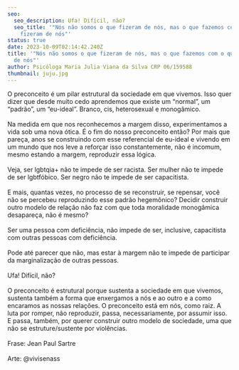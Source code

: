 ```yaml
---
seo:
  seo_description: Ufa! Difícil, não?
  seo_title: '"Nós não somos o que fizeram de nós, mas o que fazemos com o que
    fizeram de nós"'
status: true
date: 2023-10-09T02:14:42.240Z
title: '"Nós não somos o que fizeram de nós, mas o que fazemos com o que fizeram
  de nós"'
author: Psicóloga Maria Julia Viana da Silva CRP 06/159588
thumbnail: juju.jpg
---
```

<!--StartFragment-->

O preconceito é um pilar estrutural da sociedade em que vivemos. Isso quer dizer que desde muito cedo aprendemos que existe um “normal”, um “padrão”, um “eu-ideal”. Branco, cis, heterosexual e monogâmico.\
\
Na medida em que nos reconhecemos a margem disso, experimentamos a vida sob uma nova ótica. É o fim do nosso preconceito então? Por mais que pareça, anos se construindo com esse referencial de eu-ideal e vivendo em um mundo que nos leve a reforçar isso constantemente, não é incomum, mesmo estando a margem, reproduzir essa lógica.\
\
Veja, ser lgbtqia+ não te impede de ser racista. Ser mulher não te impede de ser lgbtfóbico. Ser negro não te impede de ser capacitista.\
\
E mais, quantas vezes, no processo de se reconstruir, se repensar, você não se percebeu reproduzindo esse padrão hegemônico? Decidir construir outro modelo de relação não faz com que toda moralidade monogâmica desapareça, não é mesmo?\
\
Ser uma pessoa com deficiência, não impede de ser, inclusive, capacitista com outras pessoas com deficiência.\
\
Pode até parecer que não, mas estar à margem não te impede de participar da marginalização de outras pessoas.\
\
Ufa! Difícil, não?\
\
O preconceito é estrutural porque sustenta a sociedade em que vivemos, sustenta também a forma que enxergamos a nós e ao outro e a como encaramos as nossas relações. O preconceito está em nós, como raiz. A luta por romper, não reproduzir, passa, necessariamente, por assumir isso. E passa, também, por querer construir outro modelo de sociedade, uma que não se estruture/sustente por violências.\
\
Frase: Jean Paul Sartre\
\
Arte: @vivisenass

<!--EndFragment-->